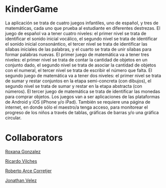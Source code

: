 KinderGame
==========
La aplicación se trata de cuatro juegos infantiles, uno de español, y tres de matemáticas, cada uno que prueba al estudiante en diferentes destrezas. El juego de español va a tener cuatro niveles: el primer nivel se trata de identificar el sonido inicial vocálico, el segundo nivel se trata de identificar el sonido inicial consonántico, el tercer nivel se trata de identificar las sílabas iniciales de las palabras, y el cuarto se trata de unir sílabas para formar palabras nuevas. El primer juego de matemática va a tener tres niveles: el primer nivel se trata de contar la cantidad de objetos en un conjunto dado, el segundo nivel se trata de asociar la cantidad de objetos con el numeral, el tercer nivel se trata de escribir el número que falta. El segundo juego de matemática va a tener dos niveles: el primer nivel se trata de sumar y restar conjuntos en la etapa semi-concreta (con dibujos),  el segundo nivel se trata de sumar y restar en la etapa abstracta (con números). El tercer juego de matemática se trata de identificar las monedas para comprar objetos. Los juegos van a ser aplicaciones de las plataformas de Android y iOS (iPhone y/o iPad). También se requiere una página de internet, en donde sólo el maestro/a tenga acceso, para monitorear el progreso de los niños a través de tablas, gráficas de barras y/o una gráfica circular.

Collaborators
==========
[Roxana Gonzalez](http://github.com/rogonzalez)

[Ricardo Vilches](http://github.com/Rikr226)

[Roberto Arce Corretjer](http://github.com/racorretjer)

[Jonathan Velez](http://github.com/jvelez)
